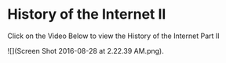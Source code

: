 # History of the Internet II


Click on the Video Below to view the History of the Internet Part II

![](Screen Shot 2016-08-28 at 2.22.39 AM.png).

